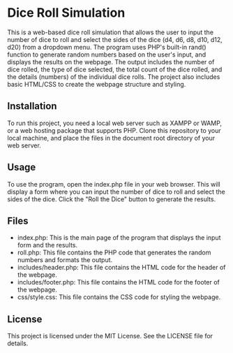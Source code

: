# Dice Roll Simulation
This is a web-based dice roll simulation that allows the user to input the number of dice to roll and select the sides of the dice (d4, d6, d8, d10, d12, d20) from a dropdown menu. The program uses PHP's built-in rand() function to generate random numbers based on the user's input, and displays the results on the webpage. The output includes the number of dice rolled, the type of dice selected, the total count of the dice rolled, and the details (numbers) of the individual dice rolls. The project also includes basic HTML/CSS to create the webpage structure and styling.

<h2>Installation</h2>
To run this project, you need a local web server such as XAMPP or WAMP, or a web hosting package that supports PHP. Clone this repository to your local machine, and place the files in the document root directory of your web server.

<h2>Usage</h2>
To use the program, open the index.php file in your web browser. This will display a form where you can input the number of dice to roll and select the sides of the dice. Click the "Roll the Dice" button to generate the results.

<h2>Files</h2>
<ul>
<li>index.php: This is the main page of the program that displays the input form and the results.</li>
<li>roll.php: This file contains the PHP code that generates the random numbers and formats the output.</li>
<li>includes/header.php: This file contains the HTML code for the header of the webpage.</li>
<li>includes/footer.php: This file contains the HTML code for the footer of the webpage.</li>
<li>css/style.css: This file contains the CSS code for styling the webpage.</li>
</ul>
<h2>License</h2>
This project is licensed under the MIT License. See the LICENSE file for details.
